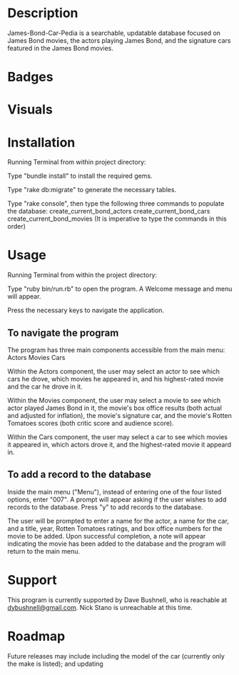 Description
===========
James-Bond-Car-Pedia is a searchable, updatable database focused on James Bond movies, the actors playing James Bond, and the signature cars featured in the James Bond movies.

Badges
======

Visuals
=======

Installation
============
Running Terminal from within project directory:

Type "bundle install" to install the required gems.

Type "rake db:migrate" to generate the necessary tables.

Type "rake console", then type the following three commands to populate the database:
create_current_bond_actors
create_current_bond_cars
create_current_bond_movies
(It is imperative to type the commands in this order)



Usage
=====
Running Terminal from within the project directory:

Type "ruby bin/run.rb" to open the program. A Welcome message and menu will appear.

Press the necessary keys to navigate the application.

To navigate the program
-----------------------
The program has three main components accessible from the main menu:
Actors
Movies
Cars

Within the Actors component, the user may select an actor to see which cars he drove, which movies he appeared in, and his highest-rated movie and the car he drove in it.

Within the Movies component, the user may select a movie to see which actor played James Bond in it, the movie's box office results (both actual and adjusted for inflation), the movie's signature car, and the movie's Rotten Tomatoes scores (both critic score and audience score).

Within the Cars component, the user may select a car to see which movies it appeared in, which actors drove it, and the highest-rated movie it appeard in.

To add a record to the database
-------------------------------
Inside the main menu ("Menu"), instead of entering one of the four listed options, enter "007". A prompt will appear asking if the user wishes to add records to the database. Press "y" to add records to the database.

The user will be prompted to enter a name for the actor, a name for the car, and a title, year, Rotten Tomatoes ratings, and box office numbers for the movie to be added. Upon successful completion, a note will appear indicating the movie has been added to the database and the program will return to the main menu.

Support
=======
This program is currently supported by Dave Bushnell, who is reachable at dybushnell@gmail.com. Nick Stano is unreachable at this time.

Roadmap
=======
Future releases may include including the model of the car (currently only the make is listed); and updating 


